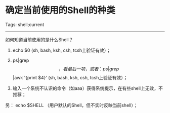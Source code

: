 # 确定当前使用的Shell的种类
Tags: shell;current

------

如何知道当前使用的是什么Shell？ 

 1.  echo $0  (sh, bash, ksh, csh, tcsh上验证有效）； 

 2. ps|grep $$ ，看最后一项，或者： ps|grep $$|awk '{print $4}' (sh, bash, ksh, csh, tcsh上验证有效）； 

3. 输入一个系统不认识的命令（如aaa）获得系统提示，在有些shell上无效，不推荐； 

 

另： echo $SHELL （用户默认的Shell，但不实时反映当前shell）；